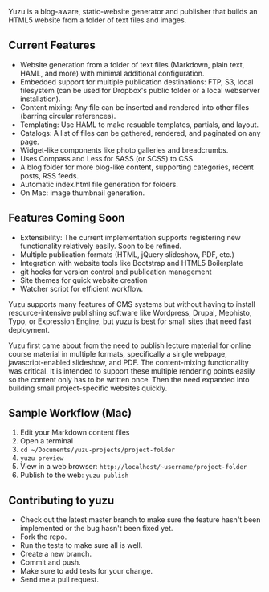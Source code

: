 Yuzu is a blog-aware, static-website generator and publisher that builds an HTML5 website from a folder of text files and images.


## Current Features

* Website generation from a folder of text files (Markdown, plain text, HAML, and more) with minimal additional configuration.
* Embedded support for multiple publication destinations: FTP, S3, local filesystem (can be used for Dropbox's public folder or a local webserver installation).
* Content mixing: Any file can be inserted and rendered into other files (barring circular references).
* Templating: Use HAML to make resuable templates, partials, and layout.
* Catalogs: A list of files can be gathered, rendered, and paginated on any page.
* Widget-like components like photo galleries and breadcrumbs.
* Uses Compass and Less for SASS (or SCSS) to CSS.
* A blog folder for more blog-like content, supporting categories, recent posts, RSS feeds.
* Automatic index.html file generation for folders.
* On Mac: image thumbnail generation.


## Features Coming Soon

* Extensibility: The current implementation supports registering new functionality relatively easily. Soon to be refined.
* Multiple publication formats (HTML, jQuery slideshow, PDF, etc.)
* Integration with website tools like Bootstrap and HTML5 Boilerplate
* git hooks for version control and publication management
* Site themes for quick website creation
* Watcher script for efficient workflow.

Yuzu supports many features of CMS systems but without having to install resource-intensive publishing software like Wordpress, Drupal, Mephisto, Typo, or Expression Engine, but yuzu is best for small sites that need fast deployment.

Yuzu first came about from the need to publish lecture material for online course material in multiple formats, specifically a single webpage, javascript-enabled slideshow, and PDF. The content-mixing functionality was critical. It is intended to support these multiple rendering points easily so the content only has to be written once. Then the need expanded into building small project-specific websites quickly.


## Sample Workflow (Mac)

1. Edit your Markdown content files
2. Open a terminal
3. `cd ~/Documents/yuzu-projects/project-folder`
4. `yuzu preview`
5. View in a web browser: `http://localhost/~username/project-folder`
6. Publish to the web: `yuzu publish`


## Contributing to yuzu
 
* Check out the latest master branch to make sure the feature hasn't been implemented or the bug hasn't been fixed yet.
* Fork the repo.
* Run the tests to make sure all is well.
* Create a new branch.
* Commit and push.
* Make sure to add tests for your change.
* Send me a pull request.

